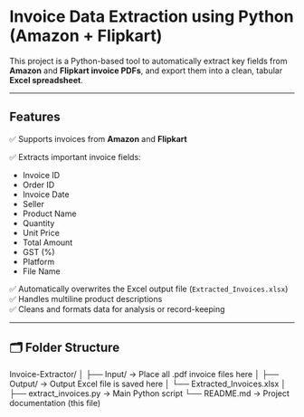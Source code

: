 #  Invoice Data Extraction using Python (Amazon + Flipkart)

This project is a Python-based tool to automatically extract key fields from **Amazon** and **Flipkart invoice PDFs**, and export them into a clean, tabular **Excel spreadsheet**.

---

##  Features

✅ Supports invoices from **Amazon** and **Flipkart**

✅ Extracts important invoice fields:
- Invoice ID  
- Order ID  
- Invoice Date  
- Seller  
- Product Name  
- Quantity  
- Unit Price  
- Total Amount  
- GST (%)  
- Platform  
- File Name

✅ Automatically overwrites the Excel output file (`Extracted_Invoices.xlsx`)  
✅ Handles multiline product descriptions  
✅ Cleans and formats data for analysis or record-keeping  

---

## 🗂️ Folder Structure

Invoice-Extractor/
│
├── Input/ → Place all .pdf invoice files here
│
├── Output/ → Output Excel file is saved here
│ └── Extracted_Invoices.xlsx
│
├── extract_invoices.py → Main Python script
└── README.md → Project documentation (this file)
